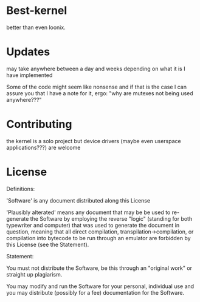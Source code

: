 # Best-kernel
better than even loonix.

# Updates
may take anywhere between a day and weeks depending on what it is I have implemented

Some of the code might seem like nonsense and if that is the case I can assure you that I have a note for it, ergo: "why are mutexes not being used anywhere???"

# Contributing
the kernel is a solo project but device drivers (maybe even userspace applications???) are welcome

# License
Definitions:

'Software' is any document distributed along this License

'Plausibly alterated' means any document that may be be used to re-generate the Software by employing the reverse "logic" (standing for both typewriter and computer) that was used to generate the document in question, meaning that all direct compilation, transpilation->compilation, or compilation into bytecode to be run through an emulator are forbidden by this License (see the Statement).


Statement:

You must not distribute the Software, be this through an "original work" or straight up plagiarism.

You may modify and run the Software for your personal, individual use and you may distribute (possibly for a fee) documentation for the Software.
